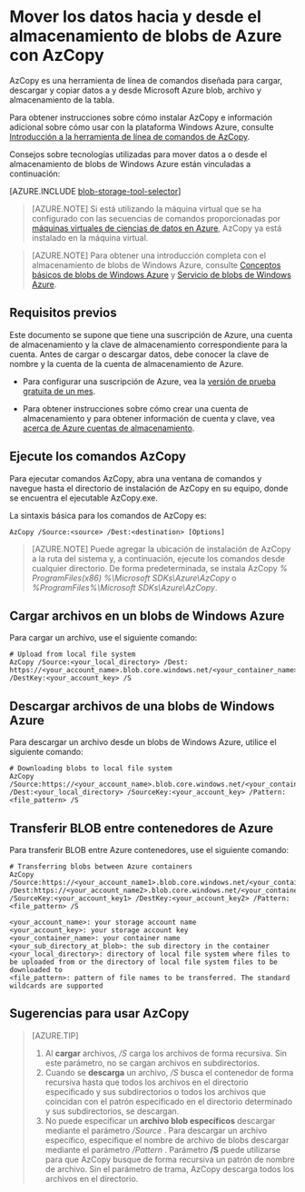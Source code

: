 <properties
    pageTitle="Mover los datos hacia y desde el almacenamiento de blobs de Azure con AzCopy | Microsoft Azure"
    description="Mover los datos hacia y desde el almacenamiento de blobs de Azure con AzCopy"
    services="machine-learning,storage"
    documentationCenter=""
    authors="bradsev"
    manager="jhubbard"
    editor="cgronlun" />

<tags
    ms.service="machine-learning"
    ms.workload="data-services"
    ms.tgt_pltfrm="na"
    ms.devlang="na"
    ms.topic="article"
    ms.date="09/14/2016"
    ms.author="bradsev" />

# <a name="move-data-to-and-from-azure-blob-storage-using-azcopy"></a>Mover los datos hacia y desde el almacenamiento de blobs de Azure con AzCopy

AzCopy es una herramienta de línea de comandos diseñada para cargar, descargar y copiar datos a y desde Microsoft Azure blob, archivo y almacenamiento de la tabla.

Para obtener instrucciones sobre cómo instalar AzCopy e información adicional sobre cómo usar con la plataforma Windows Azure, consulte [Introducción a la herramienta de línea de comandos de AzCopy](../storage/storage-use-azcopy.md).

Consejos sobre tecnologías utilizadas para mover datos a o desde el almacenamiento de blobs de Windows Azure están vinculadas a continuación:

[AZURE.INCLUDE [blob-storage-tool-selector](../../includes/machine-learning-blob-storage-tool-selector.md)]


> [AZURE.NOTE] Si está utilizando la máquina virtual que se ha configurado con las secuencias de comandos proporcionadas por [máquinas virtuales de ciencias de datos en Azure](machine-learning-data-science-virtual-machines.md), AzCopy ya está instalado en la máquina virtual.

> [AZURE.NOTE] Para obtener una introducción completa con el almacenamiento de blobs de Windows Azure, consulte [Conceptos básicos de blobs de Windows Azure](../storage/storage-dotnet-how-to-use-blobs.md) y [Servicio de blobs de Windows Azure](https://msdn.microsoft.com/library/azure/dd179376.aspx).


## <a name="prerequisites"></a>Requisitos previos

Este documento se supone que tiene una suscripción de Azure, una cuenta de almacenamiento y la clave de almacenamiento correspondiente para la cuenta. Antes de cargar o descargar datos, debe conocer la clave de nombre y la cuenta de la cuenta de almacenamiento de Azure.

- Para configurar una suscripción de Azure, vea la [versión de prueba gratuita de un mes](https://azure.microsoft.com/pricing/free-trial/).

- Para obtener instrucciones sobre cómo crear una cuenta de almacenamiento y para obtener información de cuenta y clave, vea [acerca de Azure cuentas de almacenamiento](../storage/storage-create-storage-account.md).


## <a name="run-azcopy-commands"></a>Ejecute los comandos AzCopy

Para ejecutar comandos AzCopy, abra una ventana de comandos y navegue hasta el directorio de instalación de AzCopy en su equipo, donde se encuentra el ejecutable AzCopy.exe. 

La sintaxis básica para los comandos de AzCopy es:

    AzCopy /Source:<source> /Dest:<destination> [Options]

>[AZURE.NOTE] Puede agregar la ubicación de instalación de AzCopy a la ruta del sistema y, a continuación, ejecute los comandos desde cualquier directorio. De forma predeterminada, se instala AzCopy *% ProgramFiles(x86) %\Microsoft SDKs\Azure\AzCopy* o *%ProgramFiles%\Microsoft SDKs\Azure\AzCopy*.

## <a name="upload-files-to-an-azure-blob"></a>Cargar archivos en un blobs de Windows Azure

Para cargar un archivo, use el siguiente comando:

    # Upload from local file system
    AzCopy /Source:<your_local_directory> /Dest: https://<your_account_name>.blob.core.windows.net/<your_container_name> /DestKey:<your_account_key> /S


## <a name="download-files-from-an-azure-blob"></a>Descargar archivos de una blobs de Windows Azure

Para descargar un archivo desde un blobs de Windows Azure, utilice el siguiente comando:

    # Downloading blobs to local file system
    AzCopy /Source:https://<your_account_name>.blob.core.windows.net/<your_container_name>/<your_sub_directory_at_blob>  /Dest:<your_local_directory> /SourceKey:<your_account_key> /Pattern:<file_pattern> /S


## <a name="transfer-blobs-between-azure-containers"></a>Transferir BLOB entre contenedores de Azure

Para transferir BLOB entre Azure contenedores, use el siguiente comando:

    # Transferring blobs between Azure containers
    AzCopy /Source:https://<your_account_name1>.blob.core.windows.net/<your_container_name1>/<your_sub_directory_at_blob1> /Dest:https://<your_account_name2>.blob.core.windows.net/<your_container_name2>/<your_sub_directory_at_blob2> /SourceKey:<your_account_key1> /DestKey:<your_account_key2> /Pattern:<file_pattern> /S

    <your_account_name>: your storage account name
    <your_account_key>: your storage account key
    <your_container_name>: your container name
    <your_sub_directory_at_blob>: the sub directory in the container
    <your_local_directory>: directory of local file system where files to be uploaded from or the directory of local file system files to be downloaded to
    <file_pattern>: pattern of file names to be transferred. The standard wildcards are supported


## <a name="tips-for-using-azcopy"></a>Sugerencias para usar AzCopy

> [AZURE.TIP]   
> 1. Al **cargar** archivos, */S* carga los archivos de forma recursiva. Sin este parámetro, no se cargan archivos en subdirectorios.  
> 2. Cuando se **descarga** un archivo, */S* busca el contenedor de forma recursiva hasta que todos los archivos en el directorio especificado y sus subdirectorios o todos los archivos que coincidan con el patrón especificado en el directorio determinado y sus subdirectorios, se descargan.  
> 3.  No puede especificar un **archivo blob específicos** descargar mediante el parámetro */Source* . Para descargar un archivo específico, especifique el nombre de archivo de blobs descargar mediante el parámetro */Pattern* . Parámetro **/S** puede utilizarse para que AzCopy busque de forma recursiva un patrón de nombre de archivo. Sin el parámetro de trama, AzCopy descarga todos los archivos en el directorio.
